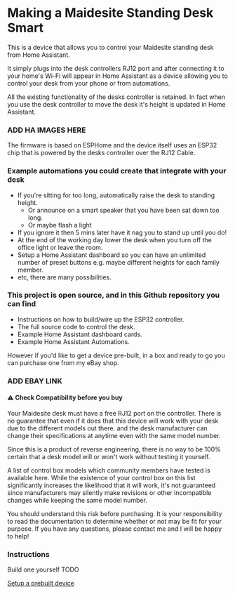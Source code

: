 # Making a Maidesite Standing Desk Smart

This is a device that allows you to control your Maidesite standing desk from Home Assistant. 

It simply plugs into the desk controllers RJ12 port and after connecting it to your home's Wi-Fi will appear in Home Assistant as a device allowing you to control your desk from your phone or from automations.  

All the existing functionality of the desks controller is retained. In fact when you use the desk controller to move the desk it's height is updated in Home Assistant.

### ADD HA IMAGES HERE

The firmware is based on ESPHome and the device itself uses an ESP32 chip that is powered by the desks controller over the RJ12 Cable.

### Example automations you could create that integrate with your desk
- If you're sitting for too long, automatically raise the desk to standing height.
  - Or announce on a smart speaker that you have been sat down too long.
  - Or maybe flash a light
- If you ignore it then 5 mins later have it nag you to stand up until you do!
- At the end of the working day lower the desk when you turn off the office light or leave the room.
- Setup a Home Assistant dashboard so you can have an unlimited number of preset buttons e.g. maybe different heights for each family member.
- etc, there are many possibilities.

### This project is open source, and in this Github repository you can find
- Instructions on how to build/wire up the ESP32 controller.
- The full source code to control the desk. 
- Example Home Assistant dashboard cards.
- Example Home Assistant Automations.

However if you'd like to get a device pre-built, in a box and ready to go you can purchase one from my eBay shop.

### ADD EBAY LINK

#### ⚠️ Check Compatibility before you buy
Your Maidesite desk must have a free RJ12 port on the controller.
There is no guarantee that even if it does that this device will work with your desk due to the different models out there. and the desk manufacturer can change their specifications at anytime even with the same model number.



Since this is a product of reverse engineering, there is no way to be 100% certain that a desk model will or won't work without testing it yourself.

A list of control box models which community members have tested is available here. While the existence of your control box on this list significantly increases the likelihood that it will work, it's not guaranteed since manufacturers may silently make revisions or other incompatible changes while keeping the same model number.

You should understand this risk before purchasing. It is your responsibility to read the documentation to determine whether or not may be fit for your purpose. If you have any questions, please contact me and I will be happy to help!


### Instructions
Build one yourself TODO

[Setup a prebuilt device](docs/setup/README.md)

